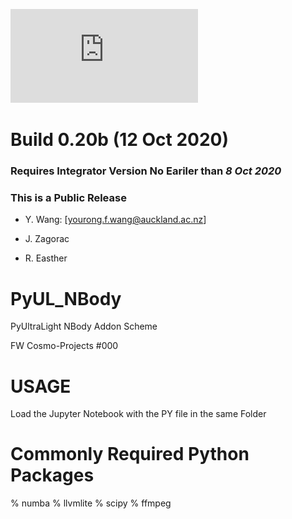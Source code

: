 ![Project Logo](https://github.com/Sifyrena/PyUL_NBody/blob/master/Project_Logo.pdf)

# Build 0.20b (12 Oct 2020)

### Requires Integrator Version No Eariler than *8 Oct 2020*

### This is a Public Release
* Y. Wang: [yourong.f.wang@auckland.ac.nz]

* J. Zagorac
* R. Easther

# PyUL_NBody
PyUltraLight NBody Addon Scheme


FW Cosmo-Projects #000

# USAGE
Load the Jupyter Notebook with the PY file in the same Folder

# Commonly Required Python Packages
% numba
% llvmlite
% scipy
% ffmpeg
